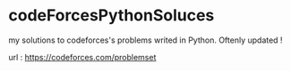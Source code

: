 # codeForcesPythonSoluces
my solutions to codeforces's problems writed in Python. Oftenly updated !


url : https://codeforces.com/problemset
